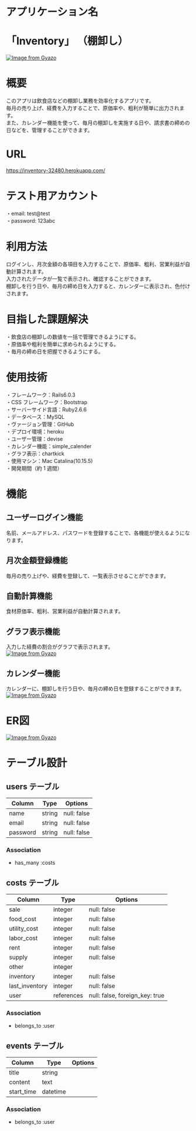 # アプリケーション名
# 「Inventory」 （棚卸し）
[![Image from Gyazo](https://i.gyazo.com/3fc970e33a8c7c640ada70bbb560e0d1.jpg)](https://gyazo.com/3fc970e33a8c7c640ada70bbb560e0d1)

# 概要
このアプリは飲食店などの棚卸し業務を効率化するアプリです。  
毎月の売り上げ、経費を入力することで、原価率や、粗利が簡単に出力されます。  
また、カレンダー機能を使って、毎月の棚卸しを実施する日や、請求書の締めの日などを、管理することができます。  

# URL
https://inventory-32480.herokuapp.com/

# テスト用アカウント
・email: test@test  
・password: 123abc

# 利用方法
ログインし、月次金額の各項目を入力することで、原価率、粗利、営業利益が自動計算されます。  
入力されたデータが一覧で表示され、確認することができます。  
棚卸しを行う日や、毎月の締め日を入力すると、カレンダーに表示され、色付けされます。  

# 目指した課題解決
・飲食店の棚卸しの数値を一括で管理できるようにする。  
・原価率や粗利を簡単に求められるようにする。  
・毎月の締め日を把握できるようにする。  

# 使用技術
・フレームワーク：Rails6.0.3  
・CSS フレームワーク：Bootstrap  
・サーバーサイド言語：Ruby2.6.6  
・データベース：MySQL  
・ヴァージョン管理：GitHub  
・デプロイ環境：heroku  
・ユーザー管理：devise  
・カレンダー機能：simple_calender  
・グラフ表示：chartkick  
・使用マシン：Mac Catalina(10.15.5)  
・開発期間（約 1 週間）  

# 機能
## ユーザーログイン機能
名前、メールアドレス、パスワードを登録することで、各機能が使えるようになります。  

## 月次金額登録機能
毎月の売り上げや、経費を登録して、一覧表示させることができます。  

## 自動計算機能
食材原価率、粗利、営業利益が自動計算されます。  

## グラフ表示機能
入力した経費の割合がグラフで表示されます。  
[![Image from Gyazo](https://i.gyazo.com/93cc35e197f93b0648bcde83932fc6d8.png)](https://gyazo.com/93cc35e197f93b0648bcde83932fc6d8)

## カレンダー機能
カレンダーに、棚卸しを行う日や、毎月の締め日を登録することができます。
[![Image from Gyazo](https://i.gyazo.com/0bba99af98eb980da26142ce478b8ffb.png)](https://gyazo.com/0bba99af98eb980da26142ce478b8ffb)

# ER図
[![Image from Gyazo](https://i.gyazo.com/17968606ebc6c81c212f03d68f83ac89.png)](https://gyazo.com/17968606ebc6c81c212f03d68f83ac89)

# テーブル設計

## users テーブル

| Column   | Type   | Options     |
| -------- | ------ | ----------- |
| name     | string | null: false |
| email    | string | null: false |
| password | string | null: false |

### Association

- has_many :costs

## costs テーブル

| Column         | Type    | Options     |
| -------------- | ------- | ----------- |
| sale           | integer | null: false |
| food_cost      | integer | null: false |
| utility_cost   | integer | null: false |
| labor_cost     | integer | null: false |
| rent           | integer | null: false |
| supply         | integer | null: false |
| other          | integer |             |
| inventory      | integer | null: false |
| last_inventory | integer | null: false |
| user        | references | null: false, foreign_key: true |

### Association

- belongs_to :user

## events テーブル

| Column     | Type     | Options |
| ---------- | -------- | ------- |
| title      | string   |         |
| content    | text     |         |
| start_time | datetime |         |

### Association

- belongs_to :user
